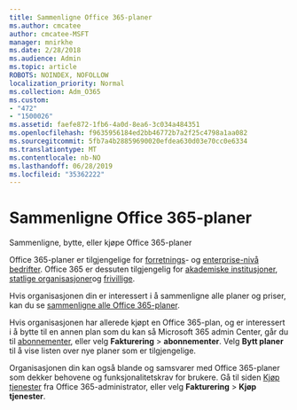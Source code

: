 ```yaml
---
title: Sammenligne Office 365-planer
ms.author: cmcatee
author: cmcatee-MSFT
manager: mnirkhe
ms.date: 2/28/2018
ms.audience: Admin
ms.topic: article
ROBOTS: NOINDEX, NOFOLLOW
localization_priority: Normal
ms.collection: Adm_O365
ms.custom:
- "472"
- "1500026"
ms.assetid: faefe872-1fb6-4a0d-8ea6-3c034a484351
ms.openlocfilehash: f9635956184ed2bb46772b7a2f25c4798a1aa082
ms.sourcegitcommit: 5fb7a4b28859690020efdea630d03e70cc0e6334
ms.translationtype: MT
ms.contentlocale: nb-NO
ms.lasthandoff: 06/28/2019
ms.locfileid: "35362222"
---
```

# <a name="compare-office-365-plans"></a>Sammenligne Office 365-planer

Sammenligne, bytte, eller kjøpe Office 365-planer
  
Office 365-planer er tilgjengelige for [forretnings](https://products.office.com/compare-all-microsoft-office-products?tab=2)- og [enterprise-nivå bedrifter](https://products.office.com/business/compare-more-office-365-for-business-plans). Office 365 er dessuten tilgjengelig for [akademiske institusjoner](https://products.office.com/academic/compare-office-365-education-plans), [statlige organisasjoner](https://products.office.com/government/compare-office-365-government-plans)og [frivillige](https://products.office.com/nonprofit/office-365-nonprofit-plans-and-pricing?tab=1).
  
Hvis organisasjonen din er interessert i å sammenligne alle planer og priser, kan du se [sammenligne alle Office 365-planer](https://products.office.com/business/compare-more-office-365-for-business-plans).
  
Hvis organisasjonen har allerede kjøpt en Office 365-plan, og er interessert i å bytte til en annen plan som du kan så Microsoft 365 admin Center, går du til [abonnementer](https://go.microsoft.com/fwlink/p/?linkid=842054), eller velg **Fakturering** \> **abonnementer**. Velg **Bytt planer** til å vise listen over nye planer som er tilgjengelige.
  
Organisasjonen din kan også blande og samsvarer med Office 365-planer som dekker behovene og funksjonalitetskrav for brukere. Gå til siden [Kjøp tjenester](https://go.microsoft.com/fwlink/p/?linkid=868433) fra Office 365-administrator, eller velg **Fakturering** \> **Kjøp tjenester**.
  